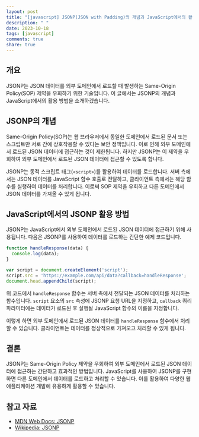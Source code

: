```yaml
---
layout: post
title: "[javascript] JSONP(JSON with Padding)의 개념과 JavaScript에서의 활용 방법"
description: " "
date: 2023-10-18
tags: [javascript]
comments: true
share: true
---
```


## 개요

JSONP는 JSON 데이터를 외부 도메인에서 로드할 때 발생하는 Same-Origin Policy(SOP) 제약을 우회하기 위한 기술입니다. 이 글에서는 JSONP의 개념과 JavaScript에서의 활용 방법을 소개하겠습니다.

## JSONP의 개념

Same-Origin Policy(SOP)는 웹 브라우저에서 동일한 도메인에서 로드된 문서 또는 스크립트만 서로 간에 상호작용할 수 있다는 보안 정책입니다. 이로 인해 외부 도메인에서 로드된 JSON 데이터에 접근하는 것이 제한됩니다. 하지만 JSONP는 이 제약을 우회하여 외부 도메인에서 로드된 JSON 데이터에 접근할 수 있도록 합니다.

JSONP는 동적 스크립트 태그(`<script>`)를 활용하여 데이터를 로드합니다. 서버 측에서는 JSON 데이터를 JavaScript 함수 호출로 전달하고, 클라이언트 측에서는 해당 함수를 실행하여 데이터를 처리합니다. 이로써 SOP 제약을 우회하고 다른 도메인에서 JSON 데이터를 가져올 수 있게 됩니다.

## JavaScript에서의 JSONP 활용 방법

JSONP는 JavaScript에서 외부 도메인에서 로드된 JSON 데이터에 접근하기 위해 사용됩니다. 다음은 JSONP를 사용하여 데이터를 로드하는 간단한 예제 코드입니다.

```javascript
function handleResponse(data) {
  console.log(data);
}

var script = document.createElement('script');
script.src = 'https://example.com/api/data?callback=handleResponse';
document.head.appendChild(script);
```

위 코드에서 `handleResponse` 함수는 서버 측에서 전달되는 JSON 데이터를 처리하는 함수입니다. `script` 요소의 `src` 속성에 JSONP 요청 URL을 지정하고, `callback` 쿼리 파라미터에는 데이터가 로드된 후 실행될 JavaScript 함수의 이름을 지정합니다.

이렇게 하면 외부 도메인에서 로드된 JSON 데이터를 `handleResponse` 함수에서 처리할 수 있습니다. 클라이언트는 데이터를 정상적으로 가져오고 처리할 수 있게 됩니다.

## 결론

JSONP는 Same-Origin Policy 제약을 우회하여 외부 도메인에서 로드된 JSON 데이터에 접근하는 간단하고 효과적인 방법입니다. JavaScript를 사용하여 JSONP를 구현하면 다른 도메인에서 데이터를 로드하고 처리할 수 있습니다. 이를 활용하여 다양한 웹 애플리케이션 개발에 유용하게 활용할 수 있습니다.

## 참고 자료
- [MDN Web Docs: JSONP](https://developer.mozilla.org/en-US/docs/Learn/JavaScript/Client-side_web_APIs/Fetching_data)
- [Wikipedia: JSONP](https://en.wikipedia.org/wiki/JSONP)
